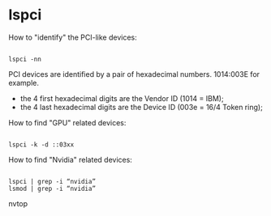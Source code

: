 # lspci

How to "identify" the PCI-like devices:

```shell

lspci -nn

```

PCI devices are identified by a pair of hexadecimal numbers. 1014:003E for example.

- the 4 first hexadecimal digits are the Vendor ID (1014 = IBM);
- the 4 last hexadecimal digits are the Device ID (003e = 16/4 Token ring);

How to find "GPU" related devices:

```shell

lspci -k -d ::03xx

```

How to find "Nvidia" related devices:

```shell

lspci | grep -i “nvidia”
lsmod | grep -i “nvidia”

```

nvtop